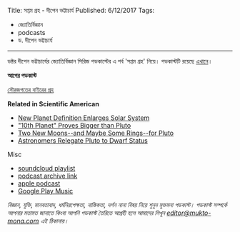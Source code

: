 Title: সপ্তম গ্রহ - দীপেন ভট্টাচার্য
Published: 6/12/2017
Tags:
  - জ্যোতির্বিজ্ঞান
  - podcasts
  - ড. দীপেন ভট্টাচার্য

---
ডক্টর দীপেন ভট্টাচার্যের জ্যোতির্বিজ্ঞান সিরিজ পডকাস্টের এ পর্ব 'সপ্তম গ্রহ' নিয়ে। পডকাস্টটি রয়েছে [এখানে](https://drive.google.com/open?id=1sGtK6Zb3l-kFkoVgaEx7u0KEt5mcsqp2)।

  
**আগের পডকাস্ট**

[সৌরজগতের বাইরের গ্রহ](https://bn.mukto-mona.com/posts/pd-006-dipen-new-planets-outside-solar-system)

**Related in Scientific American**
- [New Planet Definition Enlarges Solar System](https://www.scientificamerican.com/article/new-planet-definition-enl)
- ["10th Planet" Proves Bigger than Pluto](https://www.scientificamerican.com/article/10th-planet-proves-bigger)
- [Two New Moons--and Maybe Some Rings--for Pluto](https://www.scientificamerican.com/article/two-new-moons-and-maybe)
- [Astronomers Relegate Pluto to Dwarf Status](https://www.scientificamerican.com/article/astronomers-relegate-plut)

Misc
- [soundcloud playlist](https://soundcloud.com/mukto-mona)
- [podcast archive link](http://web.archive.org/web/20191023151006/http://podcast.mukto-mona.com)
- [apple podcast](https://podcasts.apple.com/us/podcast/id1212085883)
- [Google Play Music](https://play.google.com/music/listen#/ps/Izc4javhi5igs66olhdfex42cxa)

_বিজ্ঞান, যুক্তি, মানবতাবাদ, ধর্মনিরপেক্ষতা, নাস্তিকতা, দর্শন নানা বিষয় নিয়ে শুনুন মুক্তমনা পডকাস্ট। পডকাস্ট সম্পর্কে আপনার মতামত জানাতে কিংবা আপনি পডকাস্ট তৈরিতে আগ্রহী হলে আমাদের লিখুন editor@mukto-mona.com এই ঠিকানায়।_
